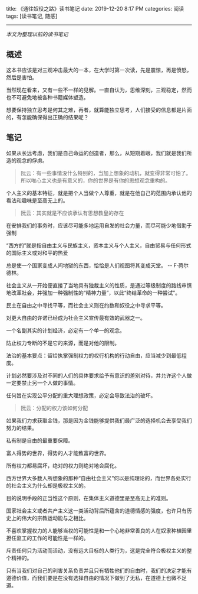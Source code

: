 title: 《通往奴役之路》读书笔记
date: 2019-12-20 8:17 PM
categories: 阅读
tags: [读书笔记, 随感]

----

*本文为整理以前的读书笔记*

## 概述
这本书应该是对三观冲击最大的一本，在大学时第一次读，先是震惊，再是愤怒，然后是害怕。

当然现在看来，又有一些不一样的见解。一直自认为，思维深刻，三观稳定，然而也不可避免地被各种书籍媒体塑造。

想要保持独立思考是何其之难，再者，就算能独立思考，人们接受的信息都是片面的，有怎能确保得出正确的结果呢？

<!--more-->

## 笔记
如果从长远考虑，我们是自己命运的创造者，那么，从短期着眼，我们就是我们所造的观念的俘虏。
> 阮云：有一些事情没什么特别的，当加上想象的动机，就变得非常可怕了。所以唯心主义也是有意义的，你的世界是有你的思想观念重构的。

个人主义的基本特征，就是把个人当做个人尊重，就是在他自己的范围内承认他的看法和趣味是至高无上的。
> 阮云：其实就是不应该承认有思想教皇的存在

在安排我们的事务时，应该尽可能多地运用自发的社会力量，而尽可能少地借助于强制

“西方的”就是指自由主义与民族主义，资本主义与个人主义，自由贸易与任何形式的国际主义或对和平的热爱

总是使一个国家变成人间地狱的东西，恰恰是人们视图将其变成天堂。  -- F·荷尔德林。

社会主义从一开始便直接了当地具有独裁主义的性质，是通过等级制度的路线审慎地改革社会，并强加一种强制性的“精神力量”，以此“终结革命的一种尝试”。

民主在自由之中寻找平等，而社会主义则在约数和奴役之中寻求平等。

对更大自由的许诺已经成为社会主义宣传最有效的武器之一。

一个名副其实的计划经济，必定有一个单一的观念。

防止权力专断的不是它的来源，而是对他的限制。

法治的基本要点：留给执掌强制权力的权行机构的行动自由，应当减少到最低程度。

计划必然要涉及对不同的人们的具体要求给予有意识的差别对待，并允许这个人做一定要禁止另一个人做的事情。

任何旨在实现公平分配的重大理想政策，必定会导致法治的破坏。
> 阮云：分配的权力该如何分配

如果我们力求获取金钱，那是因为金钱能够提供我们最广泛的选择机会去享受我们努力的结果。

私有制是自由的最重要保障。

富人得势的世界，得势的人才能致富的世界。

所有权力都易腐坏，绝对的权力则绝对地会腐化。

西方世界大多数人所想象的那种“自由社会主义”何以是纯理论的，而世界各处实行的社会主义为什么却是极权主义的。

目的说明手段的正当性这个原则，在集体主义道德里是至高无上的准则。

国家社会主义或者共产主义这一类活动背后所蕴含的道德情感的强度，也许只有历史上的伟大的宗教运动能与之相比。

不喜欢掌握权力的人能够当权的可能性是和一个心地非常善良的人在奴隶种植园里担任监工的工作的可能性是一样的。

斥责任何只为活动而活动，没有远大目标的人类行为，这是完全符合极权主义的整个精神的。

只有当我们对自己的利害关系负责并且只有牺牲他们的自由时，我们的决定才能有道德价值，而我们要是在没有选择自由的情况下做到了无私，在道德上也微不足道。




